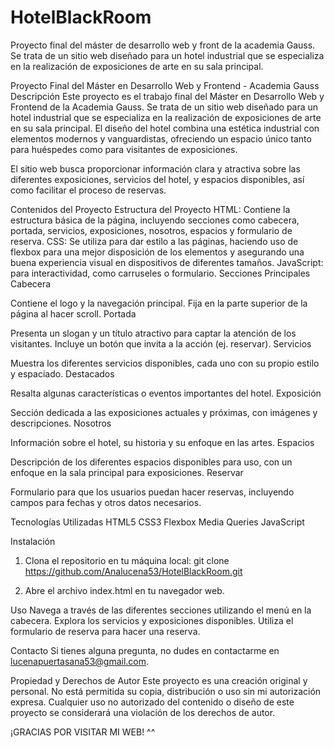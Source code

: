# HotelBlackRoom
Proyecto final del máster de desarrollo web y front de la academia Gauss. Se trata de un sitio web diseñado para un hotel industrial que se especializa en la realización de exposiciones de arte en su sala principal.

Proyecto Final del Máster en Desarrollo Web y Frontend - Academia Gauss
Descripción
Este proyecto es el trabajo final del Máster en Desarrollo Web y Frontend de la Academia Gauss. Se trata de un sitio web diseñado para un hotel industrial que se especializa en la realización de exposiciones de arte en su sala principal. El diseño del hotel combina una estética industrial con elementos modernos y vanguardistas, ofreciendo un espacio único tanto para huéspedes como para visitantes de exposiciones.

El sitio web busca proporcionar información clara y atractiva sobre las diferentes exposiciones, servicios del hotel, y espacios disponibles, así como facilitar el proceso de reservas.

Contenidos del Proyecto
Estructura del Proyecto
HTML: Contiene la estructura básica de la página, incluyendo secciones como cabecera, portada, servicios, exposiciones, nosotros, espacios y formulario de reserva.
CSS: Se utiliza para dar estilo a las páginas, haciendo uso de flexbox para una mejor disposición de los elementos y asegurando una buena experiencia visual en dispositivos de diferentes tamaños.
JavaScript: para interactividad, como carruseles o formulario.
Secciones Principales
Cabecera

Contiene el logo y la navegación principal.
Fija en la parte superior de la página al hacer scroll.
Portada

Presenta un slogan y un título atractivo para captar la atención de los visitantes.
Incluye un botón que invita a la acción (ej. reservar).
Servicios

Muestra los diferentes servicios disponibles, cada uno con su propio estilo y espaciado.
Destacados

Resalta algunas características o eventos importantes del hotel.
Exposición

Sección dedicada a las exposiciones actuales y próximas, con imágenes y descripciones.
Nosotros

Información sobre el hotel, su historia y su enfoque en las artes.
Espacios

Descripción de los diferentes espacios disponibles para uso, con un enfoque en la sala principal para exposiciones.
Reservar

Formulario para que los usuarios puedan hacer reservas, incluyendo campos para fechas y otros datos necesarios.

Tecnologías Utilizadas
HTML5
CSS3
Flexbox
Media Queries
JavaScript 

Instalación
1. Clona el repositorio en tu máquina local:
git clone https://github.com/Analucena53/HotelBlackRoom.git

2. Abre el archivo index.html en tu navegador web.

Uso
Navega a través de las diferentes secciones utilizando el menú en la cabecera.
Explora los servicios y exposiciones disponibles.
Utiliza el formulario de reserva para hacer una reserva.

Contacto
Si tienes alguna pregunta, no dudes en contactarme en lucenapuertasana53@gmail.com.

Propiedad y Derechos de Autor
Este proyecto es una creación original y personal. No está permitida su copia, distribución o uso sin mi autorización expresa. Cualquier uso no autorizado del contenido o diseño de este proyecto se considerará una violación de los derechos de autor.

¡GRACIAS POR VISITAR MI WEB! ^^

